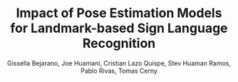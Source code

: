 ---
paperId: 18
author: Gissella Bejarano, Joe Huamani, Cristian Lazo Quispe, Stev Huaman Ramos, Pablo Rivas, Tomas Cerny
publicationauthor: Bejarano, G. et al.
title: Impact of Pose Estimation Models for Landmark-based Sign Language Recognition
pdf: 18_CameraReady.pdf
poster: 18_CameraReady_poster.pdf
alt: --
type: Poster
topic: 
subtopic: 
link: https://research.latinxinai.org/papers/neurips/2022/pdf/18_CameraReady.pdf
conference: neurips
year: 2022
tags: neurips-2022
location: New Orleans, USA
---